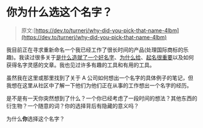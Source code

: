 # 你为什么选这个名字？

> 原文:[https://dev.to/turnerj/why-did-you-pick-that-name-4lbm](https://dev.to/turnerj/why-did-you-pick-that-name-4lbm)

我目前正在寻求重新命名一个我已经工作了很长时间的产品(处理国际商标的乐趣)。我读过很多关于[是什么造就了一个好名字](https://www.nickkolenda.com/brand-names/)、[为什么给](https://dev.to/lefebvre/app-naming-tips-14lp)、[起名很重要](https://www.feedough.com/why-brand-name-choose-a-good-brand-name/)以及如何获得名字灵感的文章。我也见过许多有趣的工具和有用的工具。

虽然我在这里或那里找到了关于 A 公司如何想出一个名字的具体例子的笔记，但我想在这里从社区中了解一下他们为他们正在从事的工作想出一个名字的经历。

是不是有一天你突然想到了什么？一个你已经考虑了一段时间的想法？其他东西的衍生物？一个随意的词？你的选择背后有隐藏的意义吗？

为什么**你**选择这个名字？